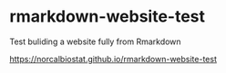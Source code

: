 # rmarkdown-website-test
Test buliding a website fully from Rmarkdown

https://norcalbiostat.github.io/rmarkdown-website-test
